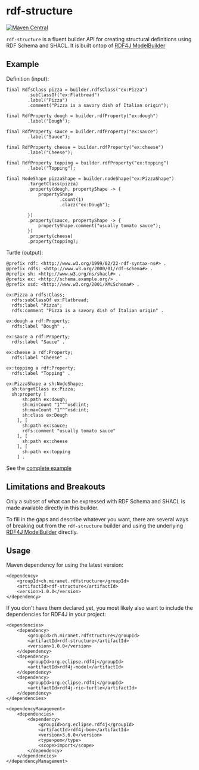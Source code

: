 # rdf-structure

[![Maven Central](https://img.shields.io/maven-central/v/ch.miranet.rdfstructure/rdf-structure.svg?label=Maven%20Central)](https://search.maven.org/search?q=g:%22ch.miranet.rdfstructure%22%20AND%20a:%22rdf-structure%22)

`rdf-structure` is a fluent builder API for creating structural definitions using RDF Schema and SHACL. It is built ontop of [RDF4J ModelBuilder](https://rdf4j.org/javadoc/latest/org/eclipse/rdf4j/model/util/ModelBuilder.html)


## Example

Definition (input): 

```
final RdfsClass pizza = builder.rdfsClass("ex:Pizza")
		.subClassOf("ex:Flatbread")
		.label("Pizza")
		.comment("Pizza is a savory dish of Italian origin");

final RdfProperty dough = builder.rdfProperty("ex:dough")
		.label("Dough");

final RdfProperty sauce = builder.rdfProperty("ex:sauce")
		.label("Sauce");

final RdfProperty cheese = builder.rdfProperty("ex:cheese")
		.label("Cheese");

final RdfProperty topping = builder.rdfProperty("ex:topping")
		.label("Topping");

final NodeShape pizzaShape = builder.nodeShape("ex:PizzaShape")
		.targetClass(pizza)
		.property(dough, propertyShape -> {
			propertyShape
					.count(1)
					.clazz("ex:Dough");

		})
		.property(sauce, propertyShape -> {
			propertyShape.comment("usually tomato sauce");
		})
		.property(cheese)
		.property(topping);
```

Turtle (output):

```
@prefix rdf: <http://www.w3.org/1999/02/22-rdf-syntax-ns#> .
@prefix rdfs: <http://www.w3.org/2000/01/rdf-schema#> .
@prefix sh: <http://www.w3.org/ns/shacl#> .
@prefix ex: <http://schema.example.org/> .
@prefix xsd: <http://www.w3.org/2001/XMLSchema#> .

ex:Pizza a rdfs:Class;
  rdfs:subClassOf ex:Flatbread;
  rdfs:label "Pizza";
  rdfs:comment "Pizza is a savory dish of Italian origin" .

ex:dough a rdf:Property;
  rdfs:label "Dough" .

ex:sauce a rdf:Property;
  rdfs:label "Sauce" .

ex:cheese a rdf:Property;
  rdfs:label "Cheese" .

ex:topping a rdf:Property;
  rdfs:label "Topping" .

ex:PizzaShape a sh:NodeShape;
  sh:targetClass ex:Pizza;
  sh:property [
      sh:path ex:dough;
      sh:minCount "1"^^xsd:int;
      sh:maxCount "1"^^xsd:int;
      sh:class ex:Dough
    ], [
      sh:path ex:sauce;
      rdfs:comment "usually tomato sauce"
    ], [
      sh:path ex:cheese
    ], [
      sh:path ex:topping
    ] .
```

See the [complete example](ch.miranet.rdfstructure.samples/src/main/java/samples/PizzaSample.java)


## Limitations and Breakouts

Only a subset of what can be expressed with RDF Schema and SHACL is made available directly in this builder.

To fill in the gaps and describe whatever you want, there are several ways of breaking out from the `rdf-structure` builder and using the underlying [RDF4J ModelBuilder](https://rdf4j.org/javadoc/latest/org/eclipse/rdf4j/model/util/ModelBuilder.html) directly.

## Usage

Maven dependency for using the latest version:

```
<dependency>
	<groupId>ch.miranet.rdfstructure</groupId>
	<artifactId>rdf-structure</artifactId>
	<version>1.0.0</version>
</dependency>
```

If you don't have them declared yet, you most likely also want to include the dependencies for RDF4J in your project:

```
<dependencies>
	<dependency>
		<groupId>ch.miranet.rdfstructure</groupId>
		<artifactId>rdf-structure</artifactId>
		<version>1.0.0</version>
	</dependency>
	<dependency>
		<groupId>org.eclipse.rdf4j</groupId>
		<artifactId>rdf4j-model</artifactId>
	</dependency>
	<dependency>
		<groupId>org.eclipse.rdf4j</groupId>
		<artifactId>rdf4j-rio-turtle</artifactId>
	</dependency>
</dependencies>

<dependencyManagement>
	<dependencies>
		<dependency>
			<groupId>org.eclipse.rdf4j</groupId>
			<artifactId>rdf4j-bom</artifactId>
			<version>3.6.0</version>
			<type>pom</type>
			<scope>import</scope>
		</dependency>
	</dependencies>
</dependencyManagement>
``` 
